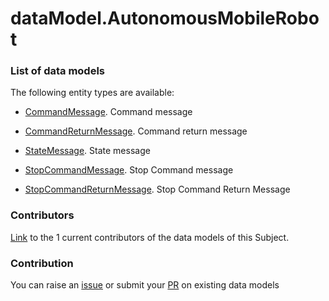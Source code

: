 # dataModel.AutonomousMobileRobot

### List of data models

The following entity types are available:
- [CommandMessage](https://github.com/smart-data-models/dataModel.AutonomousMobileRobot/blob/master/CommandMessage/README.md). Command message

- [CommandReturnMessage](https://github.com/smart-data-models/dataModel.AutonomousMobileRobot/blob/master/CommandReturnMessage/README.md). Command return message

- [StateMessage](https://github.com/smart-data-models/dataModel.AutonomousMobileRobot/blob/master/StateMessage/README.md). State message

- [StopCommandMessage](https://github.com/smart-data-models/dataModel.AutonomousMobileRobot/blob/master/StopCommandMessage/README.md). Stop Command message

- [StopCommandReturnMessage](https://github.com/smart-data-models/dataModel.AutonomousMobileRobot/blob/master/StopCommandReturnMessage/README.md). Stop Command Return Message



### Contributors
[Link](https://github.com/smart-data-models/dataModel.AutonomousMobileRobot/blob/master/CONTRIBUTORS.yaml) to the 1 current contributors of the data models of this Subject.


### Contribution
You can raise an [issue](https://github.com/smart-data-models/dataModel.AutonomousMobileRobot/issues) or submit your [PR](https://github.com/smart-data-models/dataModel.AutonomousMobileRobot/pulls) on existing data models
